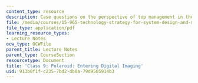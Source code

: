 ```yaml
---
content_type: resource
description: Case questions on the perspective of top management in the Polaroid case.
file: /media/courses/15-965-technology-strategy-for-system-design-and-management-spring-2009/913b0f1fc2357bd2db0a79d9505914b3_MIT15_965S09_case09.pdf
file_type: application/pdf
learning_resource_types:
- Lecture Notes
ocw_type: OCWFile
parent_title: Lecture Notes
parent_type: CourseSection
resourcetype: Document
title: 'Class 9: Polaroid: Entering Digital Imaging'
uid: 913b0f1f-c235-7bd2-db0a-79d9505914b3
---
```

